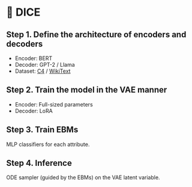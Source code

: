 # 🎲 DICE

## Step 1. Define the architecture of encoders and decoders
* Encoder: BERT
* Decoder: GPT-2 / Llama
* Dataset: [C4](https://huggingface.co/datasets/c4) / [WikiText](https://huggingface.co/datasets/wikitext)

## Step 2. Train the model in the VAE manner
* Encoder: Full-sized parameters
* Decoder: LoRA

## Step 3. Train EBMs
MLP classifiers for each attribute.

## Step 4. Inference
ODE sampler (guided by the EBMs) on the VAE latent variable.

